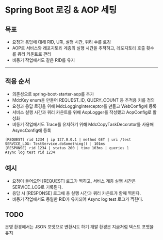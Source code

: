 # Spring Boot 로깅 & AOP 세팅

## 목표

- 요청과 응답에 대해 RID, URI, 실행 시간, 쿼리 수를 로깅
- AOP로 서비스와 레포지토리 계층의 실행 시간을 추적하고, 레포지토리 호출 횟수를 쿼리 카운트로 관리
- 비동기 작업에서도 같은 RID를 유지
---

## 적용 순서
- 의존성으로 spring-boot-starter-aop를 추가
- MdcKey enum을 만들어 REQUEST_ID, QUERY_COUNT 등 추적용 키를 정의
- 요청과 응답 로깅을 위해 MdcLoggingInterceptor를 만들고 WebConfig에 등록
- 서비스 실행 시간과 쿼리 카운트를 위해 AopLogger를 작성했고 AopConfig로 활성화
- 비동기 작업에서도 Trace를 유지하기 위해 MdcCopyTaskDecorator를 사용해 AsyncConfig에 등록


```
[REQUEST] rid 1234 | ip 127.0.0.1 | method GET | uri /test
SERVICE_LOG: TestService.doSomething() | 101ms
[RESPONSE] rid 1234 | status 200 | time 103ms | queries 1
Async log test rid 1234
```

## 예시

- 요청이 들어오면 [REQUEST] 로그가 찍히고, 서비스 계층 실행 시간은 SERVICE_LOG로 기록된다.
- 응답 시 [RESPONSE] 로그에 총 실행 시간과 쿼리 카운트가 함께 찍힌다.
- 비동기 작업에서도 동일한 RID가 유지되어 Async log test 로그가 찍힌다.


## TODO

운영 환경에서는 JSON 포맷으로 변환시도 하기
개발 환경은 지금처럼 텍스트 포맷을 유지